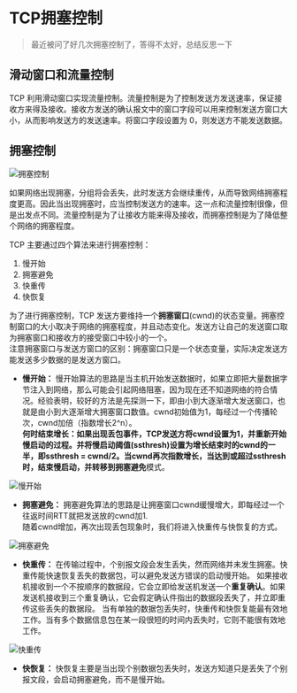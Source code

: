 # TCP拥塞控制
>最近被问了好几次拥塞控制了，答得不太好，总结反思一下

## 滑动窗口和流量控制
TCP 利用滑动窗⼝实现流量控制。流量控制是为了控制发送方发送速率，保证接收方来得及接收。接收方发送的确认报⽂中的窗口字段可以⽤来控制发送方窗口大小，从而影响发送⽅的发送速率。将窗口字段设置为 0，则发送方不能发送数据。


## 拥塞控制

![拥塞控制](https://note.obs.cn-north-4.myhuaweicloud.com/%E6%8B%A5%E5%A1%9E%E6%8E%A7%E5%88%B6.jpg)


如果网络出现拥塞，分组将会丢失，此时发送方会继续重传，从而导致网络拥塞程度更高。因此当出现拥塞时，应当控制发送方的速率。这一点和流量控制很像，但是出发点不同。流量控制是为了让接收方能来得及接收，而拥塞控制是为了降低整个网络的拥塞程度。

TCP 主要通过四个算法来进行拥塞控制：
1. 慢开始
2. 拥塞避免
3. 快重传
4. 快恢复

为了进⾏拥塞控制，TCP 发送方要维持一个**拥塞窗口**(cwnd)的状态变量。拥塞控制窗口的大小取决于网络的拥塞程度，并且动态变化。发送方让自己的发送窗口取为拥塞窗口和接收方的接受窗口中较小的⼀个。  
注意拥塞窗口与发送方窗口的区别：拥塞窗口只是一个状态变量，实际决定发送方能发送多少数据的是发送方窗口。  

- **慢开始：** 慢开始算法的思路是当主机开始发送数据时，如果立即把大量数据字节注入到网络，那么可能会引起网络阻塞，因为现在还不知道网络的符合情况。经验表明，较好的方法是先探测一下，即由小到大逐渐增大发送窗口，也就是由小到大逐渐增大拥塞窗口数值。cwnd初始值为1，每经过一个传播轮次，cwnd加倍（指数增长2^n）。  
**何时结束增长：**如果出现丢包事件，TCP发送方将cwnd设置为1，并重新开始慢启动的过程。并将慢启动阈值(ssthresh)设置为增长结束时的cwnd的一半，即ssthresh = cwnd/2。当cwnd再次指数增长，当达到或超过ssthresh时，结束慢启动，并转移到**拥塞避免**模式。

![慢开始](https://note.obs.cn-north-4.myhuaweicloud.com/%E6%85%A2%E5%BC%80%E5%A7%8B.png)
- **拥塞避免：** 拥塞避免算法的思路是让拥塞窗口cwnd缓慢增大，即每经过一个往返时间RTT就把发送放的cwnd加1.  
随着cwnd增加，再次出现丢包现象时，我们将进入快重传与快恢复的方式。

![拥塞避免](https://note.obs.cn-north-4.myhuaweicloud.com/%E6%8B%A5%E5%A1%9E%E9%81%BF%E5%85%8D.png)
- **快重传：** 在传输过程中，个别报文段会发生丢失，然而网络并未发生拥塞。快重传能快速恢复丢失的数据包，可以避免发送方错误的启动慢开始。
如果接收机接收到一个不按顺序的数据段，它会立即给发送机发送一个**重复确认**。如果发送机接收到三个重复确认，它会假定确认件指出的数据段丢失了，并立即重传这些丢失的数据段。
当有单独的数据包丢失时，快重传和快恢复能最有效地工作。当有多个数据信息包在某一段很短的时间内丢失时，它则不能很有效地工作。

![快重传](https://note.obs.cn-north-4.myhuaweicloud.com/%E5%BF%AB%E9%87%8D%E4%BC%A0.png)

- **快恢复：** 快恢复主要是当出现个别数据包丢失时，发送方知道只是丢失了个别报文段，会启动拥塞避免，而不是慢开始。